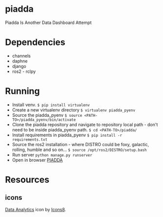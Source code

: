 # piadda
Piadda Is Another Data Dashboard Attempt

# Dependencies
- channels
- daphne
- django
- ros2 - rclpy

# Running
- Install venv.
`$ pip install virtualenv`
- Create a new virtualenv directory
`$ virtualenv piadda_pyenv`
- Source the piadda_pyenv
`$ source <PATH-TO>/piadda_pyenv/bin/activate`
- Clone the piadda repository and navigate to repository local path - don't need to be inside piadda_pyenv path.
`$ cd <PATH-TO>/piadda/`
- Install requirements in piadda_pyenv
`$ pip install -r requirements.txt`
- Source the ros2 installation - where DISTRO could be foxy, galactic, rolling, humble and so on...
`$ source /opt/ros2/DISTRO/setup.bash`
- Run server
`python manage.py runserver`
- Open in browser
[PIADDA](http://127.0.0.1:8000/)

# Resources
## icons
[Data Analytics](https://icons8.com/icon/LgTN0AzFZcRJ/data-analytics) icon by [Icons8](https://icons8.com).

